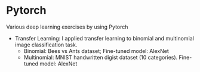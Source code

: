 # Pytorch
Various deep learning exercises by using Pytorch

* Transfer Learning: I applied transfer learning to binomial and multinomial image classification task. 
  * Binomial: Bees vs Ants dataset; Fine-tuned model: AlexNet
  * Multinomial: MNIST handwritten digist dataset (10 categories). Fine-tuned model: AlexNet
